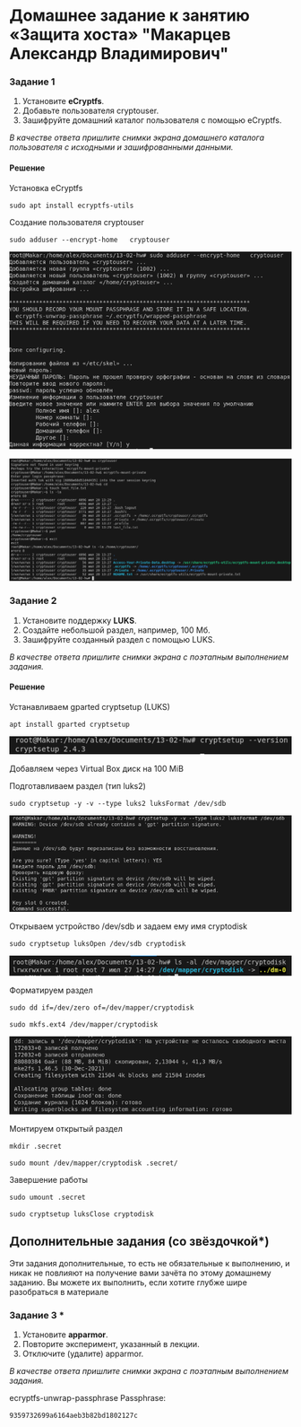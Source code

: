 # Домашнее задание к занятию  «Защита хоста» "Макарцев Александр Владимирович"

### Задание 1

1. Установите **eCryptfs**.
2. Добавьте пользователя cryptouser.
3. Зашифруйте домашний каталог пользователя с помощью eCryptfs.


*В качестве ответа  пришлите снимки экрана домашнего каталога пользователя с исходными и зашифрованными данными.*

#### Решение
Установка eCryptfs
```
sudo apt install ecryptfs-utils
```

Создание пользователя cryptouser
```
sudo adduser --encrypt-home   cryptouser
```
![1-1](./13-02-1.png)

![1-2](./13-02-2.png)


### Задание 2

1. Установите поддержку **LUKS**.
2. Создайте небольшой раздел, например, 100 Мб.
3. Зашифруйте созданный раздел с помощью LUKS.

*В качестве ответа пришлите снимки экрана с поэтапным выполнением задания.*

#### Решение
Устанавливаем gparted cryptsetup (LUKS)
```
apt install gparted cryptsetup
```
![1-3](./13-02-3.png)

Добавляем через Virtual Box диск на 100 MiB

Подготавливаем раздел (тип luks2)
```
sudo cryptsetup -y -v --type luks2 luksFormat /dev/sdb
```

![1-4](./13-02-4.png)

Открываем устройство /dev/sdb и задаем ему имя cryptodisk
```
sudo cryptsetup luksOpen /dev/sdb cryptodisk
```

![1-5](./13-02-5.png)

Форматируем раздел
```
sudo dd if=/dev/zero of=/dev/mapper/cryptodisk
```

```
sudo mkfs.ext4 /dev/mapper/cryptodisk
```

![1-6](./13-02-6.png)

Монтируем открытый раздел
```
mkdir .secret
```

```
sudo mount /dev/mapper/cryptodisk .secret/
```

Завершение работы
```
sudo umount .secret
```

```
sudo cryptsetup luksClose cryptodisk
```

## Дополнительные задания (со звёздочкой*)

Эти задания дополнительные, то есть не обязательные к выполнению, и никак не повлияют на получение вами зачёта по этому домашнему заданию. Вы можете их выполнить, если хотите глубже шире разобраться в материале

### Задание 3 *

1. Установите **apparmor**.
2. Повторите эксперимент, указанный в лекции.
3. Отключите (удалите) apparmor.


*В качестве ответа пришлите снимки экрана с поэтапным выполнением задания.*


ecryptfs-unwrap-passphrase
Passphrase:
``` 
9359732699a6164aeb3b82bd1802127c
```